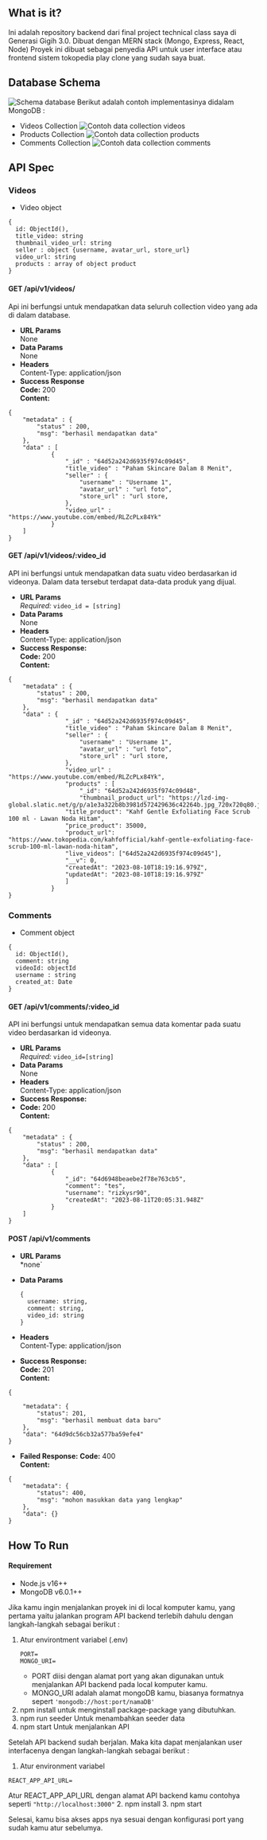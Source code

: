 ## What is it?

Ini adalah repository backend dari final project technical class saya di Generasi Gigih 3.0. Dibuat dengan MERN stack (Mongo, Express, React, Node) Proyek ini dibuat sebagai penyedia API untuk user interface atau frontend sistem tokopedia play clone yang sudah saya buat.

## Database Schema

![Schema database](https://ik.imagekit.io/rizkysr90/kakakak_ziV1WYuYI.jpg)
Berikut adalah contoh implementasinya didalam MongoDB :

- Videos Collection
  ![Contoh data collection videos](https://ik.imagekit.io/rizkysr90/Screenshot%20%28773ssss%29__vXEnq14q.jpg)
- Products Collection
  ![Contoh data collection products](https://ik.imagekit.io/rizkysr90/Screenshot%20%28774%29_ZHLPFI8NL.png?updatedAt=1691996586631)
- Comments Collection
  ![Contoh data collection comments](https://ik.imagekit.io/rizkysr90/Screenshot%20%28775%29_edWi9HQfw.png)

## API Spec

### Videos

- Video object

```
{
  id: ObjectId(),
  title_video: string
  thumbnail_video_url: string
  seller : object {username, avatar_url, store_url}
  video_url: string
  products : array of object product
}
```

#### GET /api/v1/videos/

Api ini berfungsi untuk mendapatkan data seluruh collection video yang ada di dalam database.

- **URL Params**  
   None
- **Data Params**  
  None
- **Headers**  
  Content-Type: application/json
- **Success Response**  
  **Code:** 200  
  **Content:**

```
{
	"metadata" : {
		"status" : 200,
		"msg": "berhasil mendapatkan data"
	},
	"data" : [
			{
				"_id" : "64d52a242d6935f974c09d45",
				"title_video" : "Paham Skincare Dalam 8 Menit",
				"seller" : {
					"username" : "Username 1",
					"avatar_url" : "url foto",
					"store_url" : "url store,
				},
				"video_url" : "https://www.youtube.com/embed/RLZcPLx84Yk"
			}
	]
}
```

#### GET /api/v1/videos/:video_id

API ini berfungsi untuk mendapatkan data suatu video berdasarkan id videonya. Dalam data tersebut terdapat data-data produk yang dijual.

- **URL Params**  
  _Required:_ `video_id = [string]`
- **Data Params**  
  None
- **Headers**  
  Content-Type: application/json
- **Success Response:**  
  **Code:** 200  
   **Content:**

```
{
	"metadata" : {
		"status" : 200,
		"msg": "berhasil mendapatkan data"
	},
	"data" : {
				"_id" : "64d52a242d6935f974c09d45",
				"title_video" : "Paham Skincare Dalam 8 Menit",
				"seller" : {
					"username" : "Username 1",
					"avatar_url" : "url foto",
					"store_url" : "url store,
				},
				"video_url" : "https://www.youtube.com/embed/RLZcPLx84Yk",
				"products" : [
					"_id": "64d52a242d6935f974c09d48",
					"thumbnail_product_url": "https://lzd-img-global.slatic.net/g/p/a1e3a322b8b3981d572429636c42264b.jpg_720x720q80.jpg",
				"title_product": "Kahf Gentle Exfoliating Face Scrub 100 ml - Lawan Noda Hitam",
				"price_product": 35000,
				"product_url": "https://www.tokopedia.com/kahfofficial/kahf-gentle-exfoliating-face-scrub-100-ml-lawan-noda-hitam",
				"live_videos": ["64d52a242d6935f974c09d45"],
				"__v": 0,
				"createdAt": "2023-08-10T18:19:16.979Z",
				"updatedAt": "2023-08-10T18:19:16.979Z"
				]
			}
}
```

### Comments

- Comment object

```
{
  id: ObjectId(),
  comment: string
  videoId: objectId
  username : string
  created_at: Date
}
```

#### GET /api/v1/comments/:video_id

API ini berfungsi untuk mendapatkan semua data komentar pada suatu video berdasarkan id videonya.

- **URL Params**  
  _Required:_ `video_id=[string]`
- **Data Params**  
  None
- **Headers**  
  Content-Type: application/json
- **Success Response:**
- **Code:** 200  
  **Content:**

```
{
	"metadata" : {
		"status" : 200,
		"msg": "berhasil mendapatkan data"
	},
	"data" : [
			{
				"_id": "64d6948beaebe2f78e763cb5",
				"comment": "tes",
				"username": "rizkysr90",
				"createdAt": "2023-08-11T20:05:31.948Z"
			}
	]
}
```

#### POST /api/v1/comments

- **URL Params**  
  \*none`
- **Data Params**

  ```
  {
    username: string,
    comment: string,
    video_id: string
  }

  ```

- **Headers**  
  Content-Type: application/json
- **Success Response:**  
  **Code:** 201  
   **Content:**

```
{

	"metadata": {
		"status": 201,
		"msg": "berhasil membuat data baru"
	},
	"data": "64d9dc56cb32a577ba59efe4"
}

```

- **Failed Response:**
  **Code:** 400  
  **Content:**

```
{
	"metadata": {
		"status": 400,
		"msg": "mohon masukkan data yang lengkap"
	},
	"data": {}
}
```

## How To Run

#### Requirement

- Node.js v16++
- MongoDB v6.0.1++

Jika kamu ingin menjalankan proyek ini di local komputer kamu, yang pertama yaitu jalankan program API backend terlebih dahulu dengan langkah-langkah sebagai berikut :

1.  Atur environtment variabel (.env)
    ```
    PORT=
    MONGO_URI=
    ```
    - PORT diisi dengan alamat port yang akan digunakan untuk menjalankan API backend pada local komputer kamu.
    - MONGO_URI adalah alamat mongoDB kamu, biasanya formatnya sepert `'mongodb://host:port/namaDB'`
2.  npm install
    untuk menginstall package-package yang dibutuhkan.
3.  npm run seeder
    Untuk menambahkan seeder data
4.  npm start
    Untuk menjalankan API

Setelah API backend sudah berjalan. Maka kita dapat menjalankan user interfacenya dengan langkah-langkah sebagai berikut :

1. Atur environment variabel

```
REACT_APP_API_URL=
```

Atur REACT_APP_API_URL dengan alamat API backend kamu contohya seperti `"http://localhost:3000"` 2. npm install 3. npm start

Selesai, kamu bisa akses apps nya sesuai dengan konfigurasi port yang sudah kamu atur sebelumya.
